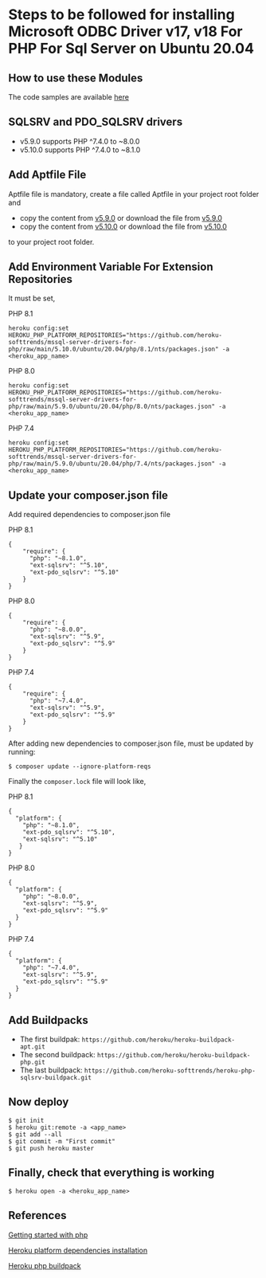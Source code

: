 # Steps to be followed for installing Microsoft ODBC Driver v17, v18 For PHP For Sql Server on Ubuntu 20.04

## How to use these Modules
The code samples are available [here](https://github.com/microsoft/msphpsql/blob/master/sample)

## SQLSRV and PDO_SQLSRV drivers
- v5.9.0 supports PHP ^7.4.0 to ~8.0.0
- v5.10.0 supports PHP ^7.4.0 to ~8.1.0

## Add Aptfile File
Aptfile file is mandatory, create a file called Aptfile in your project root folder and 
- copy the content from [v5.9.0](https://github.com/heroku-softtrends/mssql-server-drivers-for-php/blob/main/5.9.0/ubuntu/20.04/Aptfile) or download the file from [v5.9.0](https://github.com/heroku-softtrends/mssql-server-drivers-for-php/blob/main/5.9.0/ubuntu/20.04/Aptfile)
- copy the content from [v5.10.0](https://github.com/heroku-softtrends/mssql-server-drivers-for-php/blob/main/5.10.0/ubuntu/20.04/msodbcsql18/Aptfile) or download the file from [v5.10.0](https://github.com/heroku-softtrends/mssql-server-drivers-for-php/blob/main/5.10.0/ubuntu/20.04/msodbcsql18/Aptfile)

to your project root folder.

## Add Environment Variable For Extension Repositories
It must be set,

PHP 8.1

`heroku config:set HEROKU_PHP_PLATFORM_REPOSITORIES="https://github.com/heroku-softtrends/mssql-server-drivers-for-php/raw/main/5.10.0/ubuntu/20.04/php/8.1/nts/packages.json" -a <heroku_app_name>`

PHP 8.0

`heroku config:set HEROKU_PHP_PLATFORM_REPOSITORIES="https://github.com/heroku-softtrends/mssql-server-drivers-for-php/raw/main/5.9.0/ubuntu/20.04/php/8.0/nts/packages.json" -a <heroku_app_name>`

PHP 7.4

`heroku config:set HEROKU_PHP_PLATFORM_REPOSITORIES="https://github.com/heroku-softtrends/mssql-server-drivers-for-php/raw/main/5.9.0/ubuntu/20.04/php/7.4/nts/packages.json" -a <heroku_app_name>`
  
## Update your composer.json file
Add required dependencies to composer.json file

PHP 8.1

    {
        "require": {
          "php": "~8.1.0",
          "ext-sqlsrv": "^5.10",
          "ext-pdo_sqlsrv": "^5.10"
        }
    }
    
PHP 8.0

    {
        "require": {
          "php": "~8.0.0",
          "ext-sqlsrv": "^5.9",
          "ext-pdo_sqlsrv": "^5.9"
        }
    }
    
PHP 7.4

    {
        "require": {
          "php": "~7.4.0",
          "ext-sqlsrv": "^5.9",
          "ext-pdo_sqlsrv": "^5.9"
        }
    }

After adding new dependencies to composer.json file, must be updated by running:
```
$ composer update --ignore-platform-reqs
```

Finally the `composer.lock` file will look like,

PHP 8.1

    {
      "platform": {
        "php": "~8.1.0",
        "ext-pdo_sqlsrv": "^5.10",
        "ext-sqlsrv": "^5.10"
       }
    }

PHP 8.0

    {
      "platform": {
        "php": "~8.0.0",
        "ext-sqlsrv": "^5.9",
        "ext-pdo_sqlsrv": "^5.9"
      }
    }
    
PHP 7.4

    {
      "platform": {
        "php": "~7.4.0",
        "ext-sqlsrv": "^5.9",
        "ext-pdo_sqlsrv": "^5.9"
      }
    }
  
## Add Buildpacks
- The first buildpak:
  `https://github.com/heroku/heroku-buildpack-apt.git`
- The second buildpack:
  `https://github.com/heroku/heroku-buildpack-php.git`
- The last buildpack:
  `https://github.com/heroku-softtrends/heroku-php-sqlsrv-buildpack.git`

## Now deploy
```
$ git init
$ heroku git:remote -a <app_name>
$ git add --all
$ git commit -m "First commit"
$ git push heroku master
``` 

## Finally, check that everything is working
```
$ heroku open -a <heroku_app_name>
```

## References
[Getting started with php](https://devcenter.heroku.com/articles/getting-started-with-php?singlepage=true)

[Heroku platform dependencies installation](https://github.com/heroku/heroku-buildpack-php/blob/main/support/build/README.md#how-heroku-installs-platform-dependencies)

[Heroku php buildpack](https://github.com/heroku/heroku-buildpack-php)
